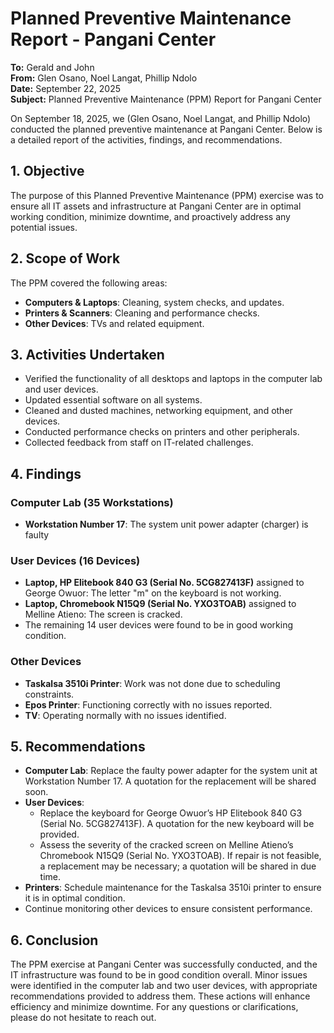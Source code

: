# Planned Preventive Maintenance Report - Pangani Center

**To:** Gerald and John  
**From:** Glen Osano, Noel Langat, Phillip Ndolo  
**Date:** September 22, 2025  
**Subject:** Planned Preventive Maintenance (PPM) Report for Pangani Center  

On September 18, 2025, we (Glen Osano, Noel Langat, and Phillip Ndolo) conducted the planned preventive maintenance at Pangani Center. Below is a detailed report of the activities, findings, and recommendations.

## 1. Objective
The purpose of this Planned Preventive Maintenance (PPM) exercise was to ensure all IT assets and infrastructure at Pangani Center are in optimal working condition, minimize downtime, and proactively address any potential issues.

## 2. Scope of Work
The PPM covered the following areas:  
- **Computers & Laptops**: Cleaning, system checks, and updates.  
- **Printers & Scanners**: Cleaning and performance checks.  
- **Other Devices**: TVs and related equipment.

## 3. Activities Undertaken
- Verified the functionality of all desktops and laptops in the computer lab and user devices.  
- Updated essential software on all systems.  
- Cleaned and dusted machines, networking equipment, and other devices.  
- Conducted performance checks on printers and other peripherals.  
- Collected feedback from staff on IT-related challenges.

## 4. Findings
### Computer Lab (35 Workstations)
- **Workstation Number 17**: The system unit power adapter (charger) is faulty 

### User Devices (16 Devices)
- **Laptop, HP Elitebook 840 G3 (Serial No. 5CG827413F)** assigned to George Owuor: The letter "m" on the keyboard is not working.  
- **Laptop, Chromebook N15Q9 (Serial No. ҮХОЗТОАВ)** assigned to Melline Atieno: The screen is cracked.  
- The remaining 14 user devices were found to be in good working condition.

### Other Devices
- **Taskalsa 3510i Printer**: Work was not done due to scheduling constraints.  
- **Epos Printer**: Functioning correctly with no issues reported.  
- **TV**: Operating normally with no issues identified.

## 5. Recommendations
- **Computer Lab**: Replace the faulty power adapter for the system unit at Workstation Number 17. A quotation for the replacement will be shared soon.  
- **User Devices**:  
  - Replace the keyboard for George Owuor’s HP Elitebook 840 G3 (Serial No. 5CG827413F). A quotation for the new keyboard will be provided.  
  - Assess the severity of the cracked screen on Melline Atieno’s Chromebook N15Q9 (Serial No. ҮХОЗТОАВ). If repair is not feasible, a replacement may be necessary; a quotation will be shared in due time.  
- **Printers**: Schedule maintenance for the Taskalsa 3510i printer to ensure it is in optimal condition.  
- Continue monitoring other devices to ensure consistent performance.

## 6. Conclusion
The PPM exercise at Pangani Center was successfully conducted, and the IT infrastructure was found to be in good condition overall. Minor issues were identified in the computer lab and two user devices, with appropriate recommendations provided to address them. These actions will enhance efficiency and minimize downtime. For any questions or clarifications, please do not hesitate to reach out.